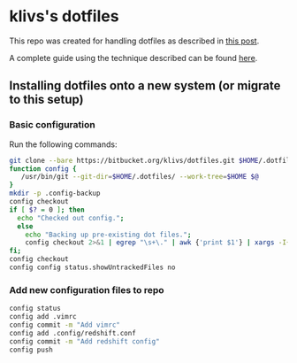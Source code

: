 # klivs's dotfiles

This repo was created for handling dotfiles as described in [this post](https://news.ycombinator.com/item?id=11071754).

A complete guide using the technique described can be found [here](https://www.atlassian.com/git/tutorials/dotfiles).

## Installing dotfiles onto a new system (or migrate to this setup)

### Basic configuration
Run the following commands:
```bash
git clone --bare https://bitbucket.org/klivs/dotfiles.git $HOME/.dotfiles
function config {
   /usr/bin/git --git-dir=$HOME/.dotfiles/ --work-tree=$HOME $@
}
mkdir -p .config-backup
config checkout
if [ $? = 0 ]; then
  echo "Checked out config.";
  else
    echo "Backing up pre-existing dot files.";
    config checkout 2>&1 | egrep "\s+\." | awk {'print $1'} | xargs -I{} mv {} .config-backup/{}
fi;
config checkout
config config status.showUntrackedFiles no
```
### Add new configuration files to repo

```bash
config status
config add .vimrc
config commit -m "Add vimrc"
config add .config/redshift.conf
config commit -m "Add redshift config"
config push
```
